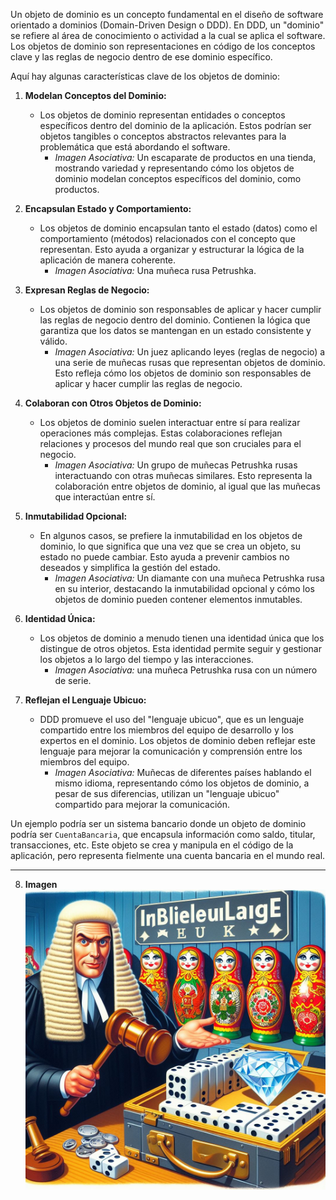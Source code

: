 Un objeto de dominio es un concepto fundamental en el diseño de software orientado a dominios (Domain-Driven Design o DDD). En DDD, un "dominio" se refiere al área de conocimiento o actividad a la cual se aplica el software. Los objetos de dominio son representaciones en código de los conceptos clave y las reglas de negocio dentro de ese dominio específico.

Aquí hay algunas características clave de los objetos de dominio:

1. **Modelan Conceptos del Dominio:**
   - Los objetos de dominio representan entidades o conceptos específicos dentro del dominio de la aplicación. Estos podrían ser objetos tangibles o conceptos abstractos relevantes para la problemática que está abordando el software.
      - *Imagen Asociativa:* Un escaparate de productos en una tienda, mostrando variedad y representando cómo los objetos de dominio modelan conceptos específicos del dominio, como productos.

2. **Encapsulan Estado y Comportamiento:**
   - Los objetos de dominio encapsulan tanto el estado (datos) como el comportamiento (métodos) relacionados con el concepto que representan. Esto ayuda a organizar y estructurar la lógica de la aplicación de manera coherente.
      - *Imagen Asociativa:* Una muñeca rusa Petrushka.

3. **Expresan Reglas de Negocio:**
   - Los objetos de dominio son responsables de aplicar y hacer cumplir las reglas de negocio dentro del dominio. Contienen la lógica que garantiza que los datos se mantengan en un estado consistente y válido.
      - *Imagen Asociativa:* Un juez aplicando leyes (reglas de negocio) a una serie de muñecas rusas que representan objetos de dominio. Esto refleja cómo los objetos de dominio son responsables de aplicar y hacer cumplir las reglas de negocio.

4. **Colaboran con Otros Objetos de Dominio:**
   - Los objetos de dominio suelen interactuar entre sí para realizar operaciones más complejas. Estas colaboraciones reflejan relaciones y procesos del mundo real que son cruciales para el negocio.
      - *Imagen Asociativa:* Un grupo de muñecas Petrushka rusas interactuando con otras muñecas similares. Esto representa la colaboración entre objetos de dominio, al igual que las muñecas que interactúan entre sí.


5. **Inmutabilidad Opcional:**
   - En algunos casos, se prefiere la inmutabilidad en los objetos de dominio, lo que significa que una vez que se crea un objeto, su estado no puede cambiar. Esto ayuda a prevenir cambios no deseados y simplifica la gestión del estado.
      - *Imagen Asociativa:* Un diamante con una muñeca Petrushka rusa en su interior, destacando la inmutabilidad opcional y cómo los objetos de dominio pueden contener elementos inmutables.

6. **Identidad Única:**
   - Los objetos de dominio a menudo tienen una identidad única que los distingue de otros objetos. Esta identidad permite seguir y gestionar los objetos a lo largo del tiempo y las interacciones.
      - *Imagen Asociativa:* una muñeca Petrushka rusa con un número de serie.

7. **Reflejan el Lenguaje Ubicuo:**
   - DDD promueve el uso del "lenguaje ubicuo", que es un lenguaje compartido entre los miembros del equipo de desarrollo y los expertos en el dominio. Los objetos de dominio deben reflejar este lenguaje para mejorar la comunicación y comprensión entre los miembros del equipo.
      - *Imagen Asociativa:* Muñecas de diferentes países hablando el mismo idioma, representando cómo los objetos de dominio, a pesar de sus diferencias, utilizan un "lenguaje ubicuo" compartido para mejorar la comunicación.

Un ejemplo podría ser un sistema bancario donde un objeto de dominio podría ser `CuentaBancaria`, que encapsula información como saldo, titular, transacciones, etc. Este objeto se crea y manipula en el código de la aplicación, pero representa fielmente una cuenta bancaria en el mundo real.

---

8. **Imagen**
![Objeto de Dominio](https://raw.githubusercontent.com/HectorOrlando/documentacion/main/src/img/01-objetos-de-dominio-2.jpeg)
